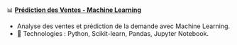 

📊 **[Prédiction des Ventes - Machine Learning](https://github.com/frikaya12/Predict-Sales-ML)**  
   - Analyse des ventes et prédiction de la demande avec Machine Learning.  
   - 🔹 Technologies : Python, Scikit-learn, Pandas, Jupyter Notebook.  

